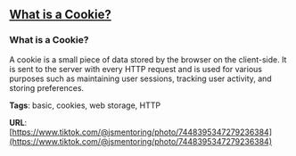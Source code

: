 ## [What is a Cookie?](#what-is-a-cookie)

### What is a Cookie?

A cookie is a small piece of data stored by the browser on the client-side. It is sent to the server with every HTTP request and is used for various purposes such as maintaining user sessions, tracking user activity, and storing preferences.

**Tags**: basic, cookies, web storage, HTTP

**URL**: [https://www.tiktok.com/@jsmentoring/photo/7448395347279236384](https://www.tiktok.com/@jsmentoring/photo/7448395347279236384)
